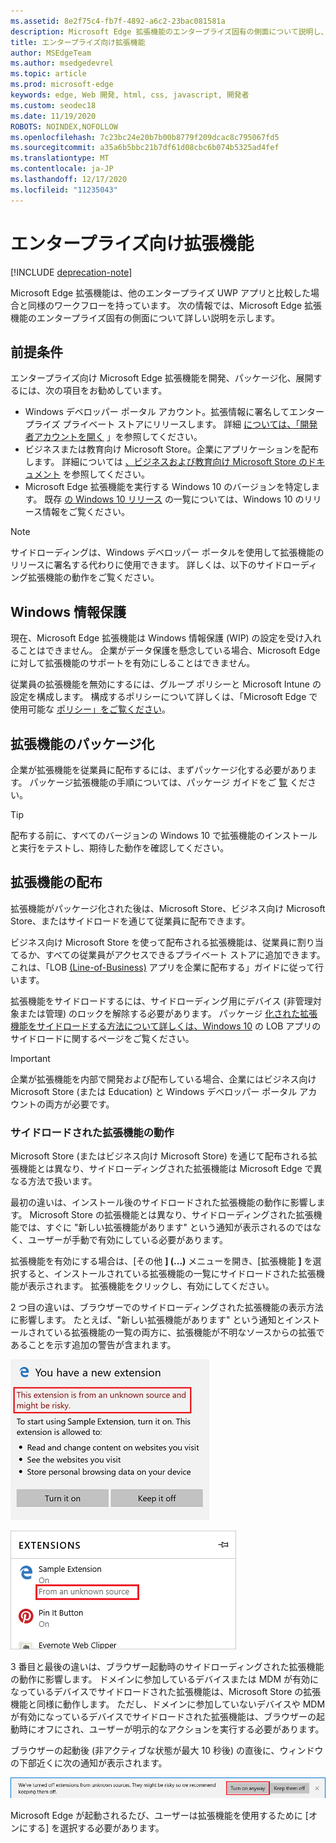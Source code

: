 ```yaml
---
ms.assetid: 8e2f75c4-fb7f-4892-a6c2-23bac081581a
description: Microsoft Edge 拡張機能のエンタープライズ固有の側面について説明し、UWP アプリとどのように似ているかについて説明します。
title: エンタープライズ向け拡張機能
author: MSEdgeTeam
ms.author: msedgedevrel
ms.topic: article
ms.prod: microsoft-edge
keywords: edge, Web 開発, html, css, javascript, 開発者
ms.custom: seodec18
ms.date: 11/19/2020
ROBOTS: NOINDEX,NOFOLLOW
ms.openlocfilehash: 7c23bc24e20b7b00b8779f209dcac8c795067fd5
ms.sourcegitcommit: a35a6b5bbc21b7df61d08cbc6b074b5325ad4fef
ms.translationtype: MT
ms.contentlocale: ja-JP
ms.lasthandoff: 12/17/2020
ms.locfileid: "11235043"
---
```

# エンタープライズ向け拡張機能  

[!INCLUDE [deprecation-note](includes/deprecation-note.md)]  

Microsoft Edge 拡張機能は、他のエンタープライズ UWP アプリと比較した場合と同様のワークフローを持っています。 次の情報では、Microsoft Edge 拡張機能のエンタープライズ固有の側面について詳しい説明を示します。

## 前提条件
エンタープライズ向け Microsoft Edge 拡張機能を開発、パッケージ化、展開するには、次の項目をお勧めしています。

+ Windows デベロッパー ポータル アカウント。拡張情報に署名してエンタープライズ プライベート ストアにリリースします。 詳細 [については、「開発者アカウントを開く](/windows/uwp/publish/opening-a-developer-account) 」を参照してください。
+ ビジネスまたは教育向け Microsoft Store。企業にアプリケーションを配布します。 詳細については [、ビジネスおよび教育向け Microsoft Store のドキュメント](/microsoft-store/) を参照してください。
+ Microsoft Edge 拡張機能を実行する Windows 10 のバージョンを特定します。 既存 [の Windows 10 リリース](https://www.microsoft.com/itpro/windows-10/release-information) の一覧については、Windows 10 のリリース情報をご覧ください。

> [!NOTE]
> サイドローディングは、Windows デベロッパー ポータルを使用して拡張機能のリリースに署名する代わりに使用できます。 詳しくは、以下のサイドローディング拡張機能の動作をご覧ください。

## Windows 情報保護
現在、Microsoft Edge 拡張機能は Windows 情報保護 (WIP) の設定を受け入れることはできません。 企業がデータ保護を懸念している場合、Microsoft Edge に対して拡張機能のサポートを有効にしることはできません。

従業員の拡張機能を無効にするには、グループ ポリシーと Microsoft Intune の設定を構成します。 構成するポリシーについて詳しくは、「Microsoft Edge で使用可能な [ポリシー」をご覧ください](https://technet.microsoft.com/itpro/microsoft-edge/available-policies)。

## 拡張機能のパッケージ化
企業が拡張機能を従業員に配布するには、まずパッケージ化する必要があります。 パッケージ拡張機能の手順については、パッケージ ガイドをご [覧](./guides/packaging.md) ください。

> [!TIP]
> 配布する前に、すべてのバージョンの Windows 10 で拡張機能のインストールと実行をテストし、期待した動作を確認してください。

## 拡張機能の配布
拡張機能がパッケージ化された後は、Microsoft Store、ビジネス向け Microsoft Store、またはサイドロードを通じて従業員に配布できます。

ビジネス向け Microsoft Store を使って配布される拡張機能は、従業員に割り当てるか、すべての従業員がアクセスできるプライベート ストアに追加できます。 これは、「LOB [(Line-of-Business)](https://msdn.microsoft.com/windows/uwp/publish/distribute-lob-apps-to-enterprises) アプリを企業に配布する」ガイドに従って行います。

拡張機能をサイドロードするには、サイドローディング用にデバイス (非管理対象または管理) のロックを解除する必要があります。 パッケージ [化された拡張機能をサイドロードする方法について詳しくは、Windows 10](https://technet.microsoft.com/itpro/windows/deploy/sideload-apps-in-windows-10) の LOB アプリのサイドロードに関するページをご覧ください。

> [!IMPORTANT]
> 企業が拡張機能を内部で開発および配布している場合、企業にはビジネス向け Microsoft Store (または Education) と Windows デベロッパー ポータル アカウントの両方が必要です。

### サイドロードされた拡張機能の動作
Microsoft Store (またはビジネス向け Microsoft Store) を通じて配布される拡張機能とは異なり、サイドローディングされた拡張機能は Microsoft Edge で異なる方法で扱います。

最初の違いは、インストール後のサイドロードされた拡張機能の動作に影響します。 Microsoft Store の拡張機能とは異なり、サイドローディングされた拡張機能では、すぐに "新しい拡張機能があります" という通知が表示されるのではなく、ユーザーが手動で有効にしている必要があります。

拡張機能を有効にする場合は、[その他 **] (...)** メニューを開き、[拡張機能 **]** を選択すると、インストールされている拡張機能の一覧にサイドロードされた拡張機能が表示されます。 拡張機能をクリックし、有効にしてください。

2 つ目の違いは、ブラウザーでのサイドローディングされた拡張機能の表示方法に影響します。 たとえば、"新しい拡張機能があります" という通知とインストールされている拡張機能の一覧の両方に、拡張機能が不明なソースからの拡張であることを示す追加の警告が含まれます。

![サイドロード警告 1](./media/sideload-permissionflyout.PNG)

![サイドロード警告 2](./media/sideload-l1warning.PNG)

3 番目と最後の違いは、ブラウザー起動時のサイドローディングされた拡張機能の動作に影響します。 ドメインに参加しているデバイスまたは MDM が有効になっているデバイスでサイドロードされた拡張機能は、Microsoft Store の拡張機能と同様に動作します。 ただし、ドメインに参加していないデバイスや MDM が有効になっているデバイスでサイドロードされた拡張機能は、ブラウザーの起動時にオフにされ、ユーザーが明示的なアクションを実行する必要があります。

ブラウザーの起動後 (非アクティブな状態が最大 10 秒後) の直後に、ウィンドウの下部近くに次の通知が表示されます。

![サイドロード通知](./media/sideload-scareUI.PNG)

Microsoft Edge が起動されるたび、ユーザーは拡張機能を使用するために [オンにする] を選択する必要があります。
